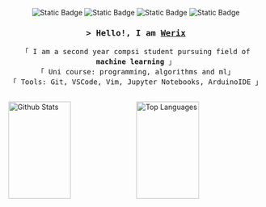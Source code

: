 <p align="center"> 
<img alt="Static Badge" src="https://img.shields.io/badge/scikit%20learn-a9fef7">
<img alt="Static Badge" src="https://img.shields.io/badge/tensorflow-fe428e">
<img alt="Static Badge" src="https://img.shields.io/badge/keras-e4e2e2">
<img alt="Static Badge" src="https://img.shields.io/badge/pytorch-f8d847">
</p>

<h3 align="center">
        <samp>&gt; Hello!, I am
                <b><a target="_blank" href="https://werixx1.github.io/">Werix</a></b>
        </samp>
</h3>
<p align="center"> 
  <samp>
    「 I am a second year compsi student pursuing field of <b>machine learning</b> 」
    <br>
    「 Uni course: programming, algorithms and ml」
    <br>
    「 Tools: Git, VSCode, Vim, Jupyter Notebooks, ArduinoIDE 」
    <br>
    <br>
  </samp>
</p>

<img alt="Github Stats" src="https://denvercoder1-github-readme-stats.vercel.app/api?username=werixx1&show_icons=true&count_private=true&theme=radical"
                                  height="192px" width="49.5%"/>
<img alt="Top Languages" src="https://denvercoder1-github-readme-stats.vercel.app/api/top-langs/?username=werixx1&langs_count=8&layout=compact&theme=radical" 
  height="192px" width="49.5%"/>















